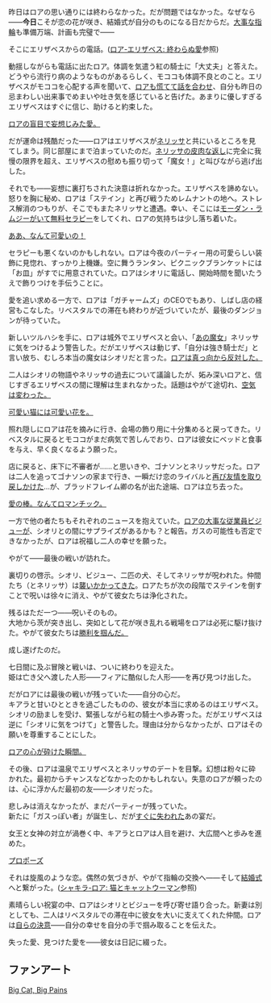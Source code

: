 <!-- title: ロア・パンドラ -->
<!-- status: インブレッド -->

昨日はロアの思い通りには終わらなかった。だが問題ではなかった。なぜなら――**今日**こそが恋の花が咲き、結婚式が自分のものになる日だからだ。[大事な指輪](https://youtu.be/m2OG5auudrQ?t=380)も準備万端、計画も完璧で――

そこにエリザベスからの電話。([ロア-エリザベス: 終わらぬ愛](#edge:raora-liz)参照)

動揺しながらも電話に出たロア。体調を気遣う紅の騎士に「大丈夫」と答えた。どうやら流行り病のようなものがあるらしく、モココも体調不良とのこと。エリザベスがモココを心配する声を聞いて、[ロアも慌てて話を合わせ](https://youtu.be/m2OG5auudrQ?t=447)、自分も昨日の忌まわしい出来事でめまいや吐き気を感じていると告げた。あまりに優しすぎるエリザベスはすぐに信じ、助けると約束した。

[ロアの盲目で妄想じみた愛。](#embed:https://youtu.be/m2OG5auudrQ?t=509)

だが運命は残酷だった――ロアはエリザベスが[ネリッサ](https://youtu.be/m2OG5auudrQ?t=781)と共にいるところを見てしまう。同じ部屋にまで泊まっていたのだ。[ネリッサの皮肉な返し](https://youtu.be/m2OG5auudrQ?t=823)に完全に我慢の限界を超え、エリザベスの慰めも振り切って「魔女！」と叫びながら逃げ出した。

それでも――妄想に裏打ちされた決意は折れなかった。エリザベスを諦めない。怒りを胸に秘め、ロアは「ステイン」と再び戦うためレムナントの地へ。ストレス解消のつもりが、そこでもまたネリッサと遭遇。幸い、そこには[モーダン・ラムジーがいて無料セラピー](https://youtu.be/m2OG5auudrQ?t=1407)をしてくれ、ロアの気持ちは少し落ち着いた。

[ああ、なんて可愛いの！](#embed:https://youtu.be/m2OG5auudrQ?t=1786)

セラピーも悪くないのかもしれない。ロアは今夜のパーティー用の可愛らしい装飾に見惚れ、すっかり上機嫌。空に舞うランタン、ピクニックブランケットには「お皿」がすでに用意されていた。ロアはシオリに電話し、開始時間を聞いたうえで飾りつけを手伝うことに。

愛を追い求める一方で、ロアは「ガチャームズ」のCEOでもあり、しばし店の経営もこなした。リベスタルでの滞在も終わりが近づいていたが、最後のダンジョンが待っていた。

新しいツルハシを手に、ロアは城外でエリザベスと会い、「[あの魔女](https://youtu.be/m2OG5auudrQ?t=2753)」ネリッサに気をつけるよう警告した。だがエリザベスは動じず、「自分は強き騎士だ」と言い放ち、むしろ本当の魔女はシオリだと言った。[ロアは真っ向から反対した。](https://youtu.be/m2OG5auudrQ?t=2902)

二人はシオリの物語やネリッサの過去について議論したが、妬み深いロアと、信じすぎるエリザベスの間に理解は生まれなかった。話題はやがて途切れ、[空気は変わった。](https://youtu.be/m2OG5auudrQ?t=3227)

[可愛い猫には可愛い花を。](#embed:https://youtu.be/m2OG5auudrQ?t=3262)

照れ隠しにロアは花を摘みに行き、会場の飾り用に十分集めると戻ってきた。リベスタルに戻るとモココがまだ病気で苦しんでおり、ロアは彼女にベッドと食事を与え、早く良くなるよう願った。

店に戻ると、床下に不審者が……と思いきや、ゴナソンとネリッサだった。ロアは二人を追ってゴナソンの家まで行き、一瞬だけ恋のライバルと[再び友情を取り戻しかけた](https://youtu.be/m2OG5auudrQ?t=4784)…が、ブラッドフレイム卿の名が出た途端、ロアは立ち去った。

[愛の棒。なんてロマンチック。](#embed:https://youtu.be/m2OG5auudrQ?t=6482.)

一方で他の者たちもそれぞれのニュースを抱えていた。[ロアの大事な従業員ビジューが](https://youtu.be/m2OG5auudrQ?t=7981)、シオリとの間にサプライズがあるかも？と報告。ガスの可能性も否定できなかったが、ロアは祝福し二人の幸せを願った。

やがて――最後の戦いが訪れた。

裏切りの啓示。シオリ、ビジュー、二匹の犬、そしてネリッサが呪われた。仲間たち（とネリッサ）は[襲いかかってきた](https://youtu.be/m2OG5auudrQ?t=8643)。ロアたちが次の段階でステインを倒すことで呪いは徐々に消え、やがて彼女たちは浄化された。

残るはただ一つ――呪いそのもの。  
大地から茨が突き出し、突如として花が咲き乱れる戦場をロアは必死に駆け抜けた。やがて彼女たちは[勝利を掴んだ。](https://youtu.be/m2OG5auudrQ?t=9248)

成し遂げたのだ。

七日間に及ぶ冒険と戦いは、ついに終わりを迎えた。  
姫は亡き父へ渡した人形――フィアに酷似した人形――を再び見つけ出した。

だがロアには最後の戦いが残っていた――自分の心だ。  
キアラと甘いひとときを過ごしたものの、彼女が本当に求めるのはエリザベス。シオリの励ましを受け、緊張しながら紅の騎士へ歩み寄った。だがエリザベスは逆に「シオリに気をつけて」と警告した。理由は分からなかったが、ロアはその願いを尊重することにした。

[ロアの心が砕けた瞬間。](#embed:https://youtu.be/m2OG5auudrQ?t=11039)

その後、ロアは温泉でエリザベスとネリッサのデートを目撃。幻想は粉々に砕かれた。最初からチャンスなどなかったのかもしれない。失意のロアが頼ったのは、心に浮かんだ最初の友――シオリだった。

悲しみは消えなかったが、まだパーティーが残っていた。  
新たに「ガスっぽい者」が誕生し、だが[すぐに失われた](https://youtu.be/m2OG5auudrQ?t=12121)あの宴だ。

女王と女神の対立が渦巻く中、キアラとロアは人目を避け、大広間へと歩みを進めた。

[プロポーズ](#embed:https://youtu.be/m2OG5auudrQ?t=12664)

それは旋風のような恋。偶然の気づきが、やがて指輪の交換へ――そして[結婚式](https://youtu.be/m2OG5auudrQ?t=12940)へと繋がった。([シャキラ-ロア: 猫とキャットウーマン](#edge:raora-kiara)参照)

素晴らしい祝宴の中、ロアはシオリとビジューを呼び寄せ語り合った。新妻は別としても、二人はリベスタルでの滞在中に彼女を大いに支えてくれた仲間。ロアは[自らの決意](https://youtu.be/m2OG5auudrQ?t=13224)――自分の幸せを自分の手で掴み取ることを伝えた。

失った愛、見つけた愛を――彼女は日記に綴った。

## ファンアート

[Big Cat, Big Pains](https://x.com/fernrOreo/status/1923057970440536174)

<!-- nerissa, liz -->
